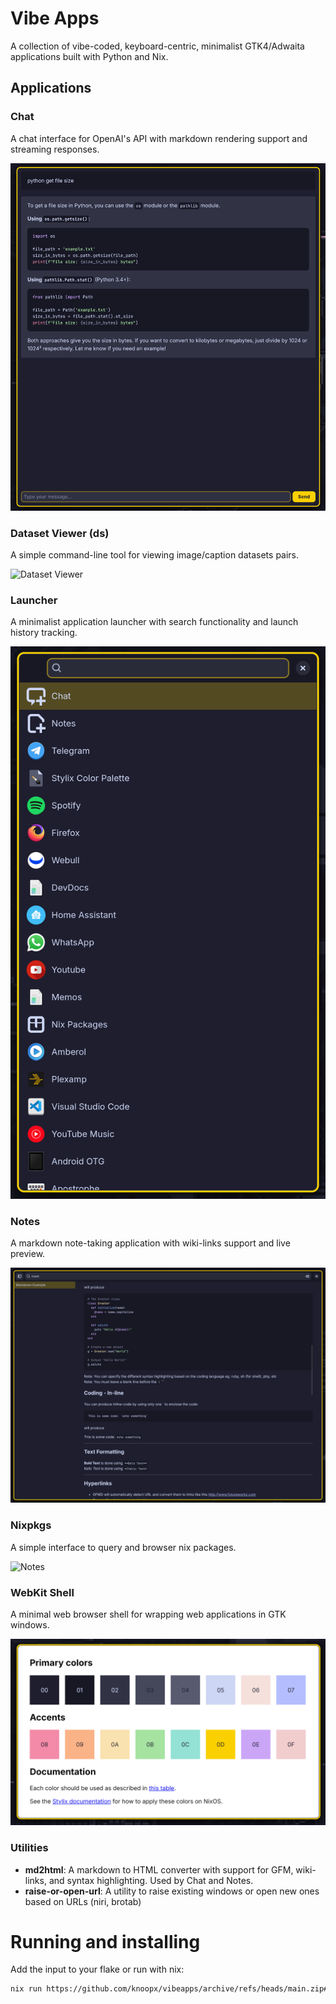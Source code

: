# Vibe Apps

A collection of vibe-coded, keyboard-centric, minimalist GTK4/Adwaita applications built with Python and Nix.

## Applications

### Chat

A chat interface for OpenAI's API with markdown rendering support and streaming responses.

![Chat](chat/screenshot.png)

### Dataset Viewer (ds)

A simple command-line tool for viewing image/caption datasets pairs.

![Dataset Viewer](dataset-viewer/screenshot.png)

### Launcher

A minimalist application launcher with search functionality and launch history tracking.

![Launcher](launcher/screenshot.png)

### Notes

A markdown note-taking application with wiki-links support and live preview.

![Notes](notes/screenshot.png)

### Nixpkgs

A simple interface to query and browser nix packages.

![Notes](nixpkgs/screenshot.png)


### WebKit Shell

A minimal web browser shell for wrapping web applications in GTK windows.

![Webkit Shell](webkit-shell/screenshot.png)

### Utilities

- **md2html**: A markdown to HTML converter with support for GFM, wiki-links, and syntax highlighting. Used by Chat and Notes.
- **raise-or-open-url**: A utility to raise existing windows or open new ones based on URLs (niri, brotab)

# Running and installing

Add the input to your flake or run with nix:

```bash
nix run https://github.com/knoopx/vibeapps/archive/refs/heads/main.zip#notes
```
